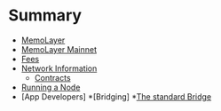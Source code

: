 # Summary

* [MemoLayer](./README.md)
* [MemoLayer Mainnet](./docs/mainnet.md)
* [Fees](./docs/fee.md)
* [Network Information](./docs/network/network.md)
    * [Contracts](./docs/network/contracts.md)
* [Running a Node](./docs/runnode.md)
* [App Developers]
    *[Bridging]
        *[The standard Bridge](./docs/appdev/bridging/standard.md)
